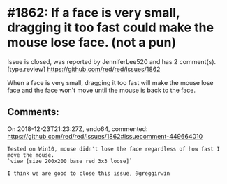 
#1862: If a face is very small, dragging it too fast could make the mouse lose face. (not a pun)
================================================================================
Issue is closed, was reported by JenniferLee520 and has 2 comment(s).
[type.review]
<https://github.com/red/red/issues/1862>

When a face is very small, dragging it too fast will make the mouse lose face and the face won't move until the mouse is back to the face.



Comments:
--------------------------------------------------------------------------------

On 2018-12-23T21:23:27Z, endo64, commented:
<https://github.com/red/red/issues/1862#issuecomment-449664010>

    Tested on Win10, mouse didn't lose the face regardless of how fast I move the mouse.
    `view [size 200x200 base red 3x3 loose]`
    
    I think we are good to close this issue, @greggirwin 

